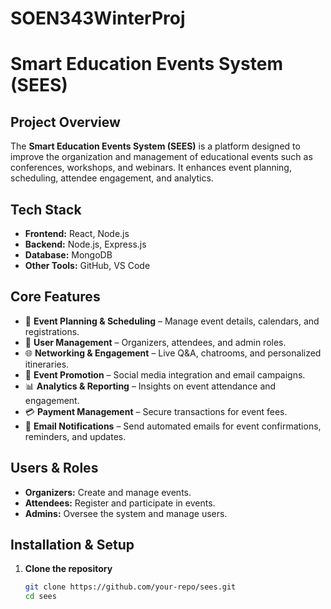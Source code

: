 # SOEN343WinterProj

# Smart Education Events System (SEES)

## Project Overview
The **Smart Education Events System (SEES)** is a platform designed to improve the organization and management of educational events such as conferences, workshops, and webinars. It enhances event planning, scheduling, attendee engagement, and analytics.

## Tech Stack
- **Frontend:** React, Node.js  
- **Backend:** Node.js, Express.js  
- **Database:** MongoDB  
- **Other Tools:** GitHub, VS Code  

## Core Features
- 📅 **Event Planning & Scheduling** – Manage event details, calendars, and registrations.  
- 👥 **User Management** – Organizers, attendees, and admin roles.  
- 🌐 **Networking & Engagement** – Live Q&A, chatrooms, and personalized itineraries.  
- 📢 **Event Promotion** – Social media integration and email campaigns.  
- 📊 **Analytics & Reporting** – Insights on event attendance and engagement.  
- 💳 **Payment Management** – Secure transactions for event fees.
- 📧 **Email Notifications** – Send automated emails for event confirmations, reminders, and updates.  


## Users & Roles
- **Organizers:** Create and manage events.  
- **Attendees:** Register and participate in events.  
- **Admins:** Oversee the system and manage users.  

## Installation & Setup
1. **Clone the repository**  
   ```bash
   git clone https://github.com/your-repo/sees.git
   cd sees
